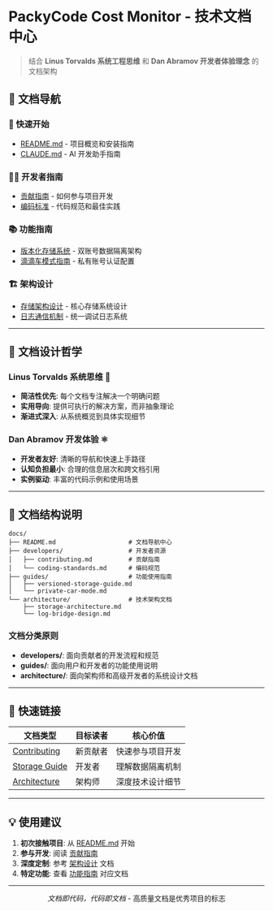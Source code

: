 # PackyCode Cost Monitor - 技术文档中心

> 结合 **Linus Torvalds 系统工程思维** 和 **Dan Abramov 开发者体验理念** 的文档架构

## 📖 文档导航

### 🚀 快速开始

- [README.md](../README.md) - 项目概览和安装指南
- [CLAUDE.md](../CLAUDE.md) - AI 开发助手指南

### 👨‍💻 开发者指南

- [贡献指南](developers/contributing.md) - 如何参与项目开发
- [编码标准](developers/coding-standards.md) - 代码规范和最佳实践

### 📚 功能指南

- [版本化存储系统](guides/versioned-storage-guide.md) - 双账号数据隔离架构
- [滴滴车模式指南](guides/private-car-mode.md) - 私有账号认证配置

### 🏗️ 架构设计

- [存储架构设计](architecture/storage-architecture.md) - 核心存储系统设计
- [日志通信机制](architecture/log-bridge-design.md) - 统一调试日志系统

---

## 🎯 文档设计哲学

### Linus Torvalds 系统思维 🐧

- **简洁性优先**: 每个文档专注解决一个明确问题
- **实用导向**: 提供可执行的解决方案，而非抽象理论
- **渐进式深入**: 从系统概览到具体实现细节

### Dan Abramov 开发体验 ⚛️

- **开发者友好**: 清晰的导航和快速上手路径
- **认知负担最小**: 合理的信息层次和跨文档引用
- **实例驱动**: 丰富的代码示例和使用场景

---

## 📂 文档结构说明

```
docs/
├── README.md                    # 文档导航中心
├── developers/                  # 开发者资源
│   ├── contributing.md          # 贡献指南
│   └── coding-standards.md      # 编码规范
├── guides/                      # 功能使用指南
│   ├── versioned-storage-guide.md
│   └── private-car-mode.md
└── architecture/                # 技术架构文档
    ├── storage-architecture.md
    └── log-bridge-design.md
```

### 文档分类原则

- **developers/**: 面向贡献者的开发流程和规范
- **guides/**: 面向用户和开发者的功能使用说明
- **architecture/**: 面向架构师和高级开发者的系统设计文档

---

## 🔗 快速链接

| 文档类型                                             | 目标读者 | 核心价值         |
| ---------------------------------------------------- | -------- | ---------------- |
| [Contributing](developers/contributing.md)           | 新贡献者 | 快速参与项目开发 |
| [Storage Guide](guides/versioned-storage-guide.md)   | 开发者   | 理解数据隔离机制 |
| [Architecture](architecture/storage-architecture.md) | 架构师   | 深度技术设计细节 |

---

## 💡 使用建议

1. **初次接触项目**: 从 [README.md](../README.md) 开始
2. **参与开发**: 阅读 [贡献指南](developers/contributing.md)
3. **深度定制**: 参考 [架构设计](architecture/) 文档
4. **特定功能**: 查看 [功能指南](guides/) 对应文档

---

<div align="center">
  <p><em>文档即代码，代码即文档</em> - 高质量文档是优秀项目的标志</p>
</div>
